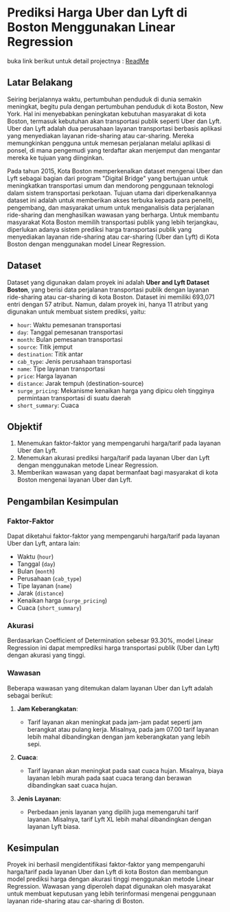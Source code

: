 # Prediksi Harga Uber dan Lyft di Boston Menggunakan Linear Regression

buka link berikut untuk detail projectnya : <a href="https://github.com/fachriansyahmh/Prediksi_Harga_Uber_dan_Lyft_di_Boston_Menggunakan_Linear_Regression/blob/main/PYTN_KampusMerdeka_FP1_Fachriansyah-Muhammad-Haikal.ipynb" target="_blank">ReadMe</a>

## Latar Belakang

Seiring berjalannya waktu, pertumbuhan penduduk di dunia semakin meningkat, begitu pula dengan pertumbuhan penduduk di kota Boston, New York. Hal ini menyebabkan peningkatan kebutuhan masyarakat di kota Boston, termasuk kebutuhan akan transportasi publik seperti Uber dan Lyft. Uber dan Lyft adalah dua perusahaan layanan transportasi berbasis aplikasi yang menyediakan layanan ride-sharing atau car-sharing. Mereka memungkinkan pengguna untuk memesan perjalanan melalui aplikasi di ponsel, di mana pengemudi yang terdaftar akan menjemput dan mengantar mereka ke tujuan yang diinginkan.

Pada tahun 2015, Kota Boston memperkenalkan dataset mengenai Uber dan Lyft sebagai bagian dari program "Digital Bridge" yang bertujuan untuk meningkatkan transportasi umum dan mendorong penggunaan teknologi dalam sistem transportasi perkotaan. Tujuan utama dari diperkenalkannya dataset ini adalah untuk memberikan akses terbuka kepada para peneliti, pengembang, dan masyarakat umum untuk menganalisis data perjalanan ride-sharing dan menghasilkan wawasan yang berharga. Untuk membantu masyarakat Kota Boston memilih transportasi publik yang lebih terjangkau, diperlukan adanya sistem prediksi harga transportasi publik yang menyediakan layanan ride-sharing atau car-sharing (Uber dan Lyft) di Kota Boston dengan menggunakan model Linear Regression.

## Dataset

Dataset yang digunakan dalam proyek ini adalah **Uber and Lyft Dataset Boston**, yang berisi data perjalanan transportasi publik dengan layanan ride-sharing atau car-sharing di kota Boston. Dataset ini memiliki 693,071 entri dengan 57 atribut. Namun, dalam proyek ini, hanya 11 atribut yang digunakan untuk membuat sistem prediksi, yaitu:

- `hour`: Waktu pemesanan transportasi
- `day`: Tanggal pemesanan transportasi
- `month`: Bulan pemesanan transportasi
- `source`: Titik jemput
- `destination`: Titik antar
- `cab_type`: Jenis perusahaan transportasi
- `name`: Tipe layanan transportasi
- `price`: Harga layanan
- `distance`: Jarak tempuh (destination-source)
- `surge_pricing`: Mekanisme kenaikan harga yang dipicu oleh tingginya permintaan transportasi di suatu daerah
- `short_summary`: Cuaca

## Objektif

1. Menemukan faktor-faktor yang mempengaruhi harga/tarif pada layanan Uber dan Lyft.
2. Menemukan akurasi prediksi harga/tarif pada layanan Uber dan Lyft dengan menggunakan metode Linear Regression.
3. Memberikan wawasan yang dapat bermanfaat bagi masyarakat di kota Boston mengenai layanan Uber dan Lyft.

## Pengambilan Kesimpulan

### Faktor-Faktor

Dapat diketahui faktor-faktor yang mempengaruhi harga/tarif pada layanan Uber dan Lyft, antara lain:

- Waktu (`hour`)
- Tanggal (`day`)
- Bulan (`month`)
- Perusahaan (`cab_type`)
- Tipe layanan (`name`)
- Jarak (`distance`)
- Kenaikan harga (`surge_pricing`)
- Cuaca (`short_summary`)

### Akurasi

Berdasarkan Coefficient of Determination sebesar 93.30%, model Linear Regression ini dapat memprediksi harga transportasi publik (Uber dan Lyft) dengan akurasi yang tinggi.

### Wawasan

Beberapa wawasan yang ditemukan dalam layanan Uber dan Lyft adalah sebagai berikut:

1. **Jam Keberangkatan**:
   - Tarif layanan akan meningkat pada jam-jam padat seperti jam berangkat atau pulang kerja. Misalnya, pada jam 07.00 tarif layanan lebih mahal dibandingkan dengan jam keberangkatan yang lebih sepi.
   
2. **Cuaca**:
   - Tarif layanan akan meningkat pada saat cuaca hujan. Misalnya, biaya layanan lebih murah pada saat cuaca terang dan berawan dibandingkan saat cuaca hujan.
   
3. **Jenis Layanan**:
   - Perbedaan jenis layanan yang dipilih juga memengaruhi tarif layanan. Misalnya, tarif Lyft XL lebih mahal dibandingkan dengan layanan Lyft biasa.

## Kesimpulan

Proyek ini berhasil mengidentifikasi faktor-faktor yang mempengaruhi harga/tarif pada layanan Uber dan Lyft di kota Boston dan membangun model prediksi harga dengan akurasi tinggi menggunakan metode Linear Regression. Wawasan yang diperoleh dapat digunakan oleh masyarakat untuk membuat keputusan yang lebih terinformasi mengenai penggunaan layanan ride-sharing atau car-sharing di Boston.
